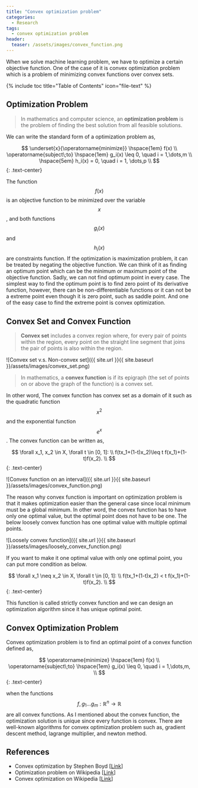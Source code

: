 ```yaml
---
title: "Convex optimization problem"
categories:
  - Research
tags:
  - convex optimization problem
header:
  teaser: /assets/images/convex_function.png
---
```


When we solve machine learning problem, we have to optimize a certain objective function. One of the case of it is convex optimization problem which is a problem of minimizing convex functions over convex sets.

{% include toc title="Table of Contents" icon="file-text" %}

## Optimization Problem
> In mathematics and computer science, an **optimization problem** is the problem of finding the best solution from all feasible solutions.

We can write the standard form of a optimization problem as,

$$
\underset{x}{\operatorname{minimize}} \hspace{1em} f(x) \\
\operatorname{subject\;to} \hspace{1em} g_i(x) \leq 0, \quad i = 1,\dots,m \\
\hspace{5em} h_i(x) = 0, \quad i = 1, \dots,p  \\
$${: .text-center}


The function $$f(x)$$ is an objective function to be minimized over the variable $$x$$, and both functions $$g_i(x)$$ and $$h_i(x)$$ are constraints function. If the optimization is maximization problem, it can be treated by negating the objective function. We can think of it as finding an optimum point which can be the minimum or maximum point of the objective function. Sadly, we can not find optimum point in every case. The simplest way to find the optimum point is to find zero point of its derivative function, however, there can be non-differentiable functions or it can not be a extreme point even though it is zero point, such as saddle point. And one of the easy case to find the extreme point is convex optimization.

## Convex Set and Convex Function
> **Convex set** includes a convex region where, for every pair of points within the region, every point on the straight line segment that joins the pair of points is also within the region. 

![Convex set v.s. Non-convex set]({{ site.url }}{{ site.baseurl }}/assets/images/convex_set.png)

> In mathematics, a **convex function** is if its epigraph (the set of points on or above the graph of the function) is a convex set.

In other word, The convex function has convex set as a domain of it such as the quadratic function $$x^{2}$$ and the exponential function $$e^{x}$$. The convex function can be written as,

$$
\forall x_1, x_2 \in X, \forall t \in [0, 1]: \\
f(tx_1+(1-t)x_2)\leq t f(x_1)+(1-t)f(x_2). \\
$${: .text-center}

![Convex function on an interval]({{ site.url }}{{ site.baseurl }}/assets/images/convex_function.png)

The reason why convex function is important on optimization problem is that it makes optimization easier than the general case since local minimum must be a global minimum. In other word, the convex function has to have only one optimal value, but the optimal point does not have to be one. The below loosely convex function has one optimal value with multiple optimal points.

![Loosely convex function]({{ site.url }}{{ site.baseurl }}/assets/images/loosely_convex_function.png)

If you want to make it one optimal value with only one optimal point, you can put more condition as below.

$$
\forall x_1 \neq x_2 \in X, \forall t \in [0, 1]: \\
f(tx_1+(1-t)x_2) < t f(x_1)+(1-t)f(x_2). \\
$${: .text-center}

This function is called strictly convex function and we can design an optimization algorithm since it has unique optimal point.

## Convex Optimization Problem
Convex optimization problem is to find an optimal point of a convex function defined as,

$$
\operatorname{minimize} \hspace{1em} f(x) \\
\operatorname{subject\;to} \hspace{1em} g_i(x) \leq 0, \quad i = 1,\dots,m, \\
$${: .text-center}

when the functions $$f, g_1 \ldots g_m : \mathbb{R}^n \rightarrow \mathbb{R}$$ are all convex functions. As I mentioned about the convex function, the optimization solution is unique since every function is convex. There are well-known algorithms for convex optimization problem such as, gradient descent method, lagrange multiplier, and newton method.

## References
- Convex optimization by Stephen Boyd [[Link](https://web.stanford.edu/~boyd/cvxbook/bv_cvxbook.pdf)]
- Optimization problem on Wikipedia [[Link](https://en.wikipedia.org/wiki/Optimization_problem)]
- Convex optimization on Wikipedia [[Link](https://en.wikipedia.org/wiki/Convex_optimization)]

